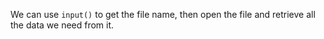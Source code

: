 <!--title={Storing data and Reading a File}-->

<!--badges={Python:4,Software Engineering:1}-->

<!--concepts={UserInput.mdx, FileInputOutput.mdx}-->

We can use `input()` to get the file name, then open the file and retrieve all the data we need from it.

